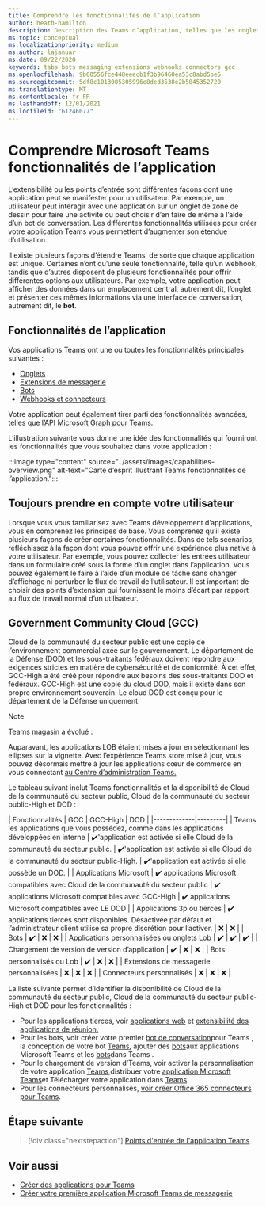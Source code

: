 ```yaml
---
title: Comprendre les fonctionnalités de l’application
author: heath-hamilton
description: Description des Teams d’application, telles que les onglets, les bots, les extensions de messagerie et les webhooks et connecteurs.
ms.topic: conceptual
ms.localizationpriority: medium
ms.author: lajanuar
ms.date: 09/22/2020
keywords: tabs bots messaging extensions webhooks connectors gcc
ms.openlocfilehash: 9b60556fce448eeecb1f3b96460ea53c8abd5be5
ms.sourcegitcommit: 5df8c1013005305996e8ded3538e2b5845352720
ms.translationtype: MT
ms.contentlocale: fr-FR
ms.lasthandoff: 12/01/2021
ms.locfileid: "61246077"
---
```

# <a name="understand-microsoft-teams-app-capabilities"></a>Comprendre Microsoft Teams fonctionnalités de l’application

L’extensibilité ou les points d’entrée sont différentes façons dont une application peut se manifester pour un utilisateur. Par exemple, un utilisateur peut interagir avec une application sur un onglet de zone de dessin pour faire une activité ou peut choisir d’en faire de même à l’aide d’un bot de conversation. Les différentes fonctionnalités utilisées pour créer votre application Teams vous permettent d’augmenter son étendue d’utilisation.

Il existe plusieurs façons d’étendre Teams, de sorte que chaque application est unique. Certaines n’ont qu’une seule fonctionnalité, telle qu’un webhook, tandis que d’autres disposent de plusieurs fonctionnalités pour offrir différentes options aux utilisateurs. Par exemple, votre application peut afficher des données  dans un emplacement central, autrement dit, l’onglet et présenter ces mêmes informations via une interface de conversation, autrement dit, le **bot**.

## <a name="app-capabilities"></a>Fonctionnalités de l’application

Vos applications Teams ont une ou toutes les fonctionnalités principales suivantes :

* [Onglets](../tabs/what-are-tabs.md)
* [Extensions de messagerie](../messaging-extensions/what-are-messaging-extensions.md)
* [Bots](../bots/what-are-bots.md)
* [Webhooks et connecteurs](../webhooks-and-connectors/what-are-webhooks-and-connectors.md)

Votre application peut également tirer parti des fonctionnalités avancées, telles que [l’API Microsoft Graph pour Teams](/graph/teams-concept-overview).

L’illustration suivante vous donne une idée des fonctionnalités qui fourniront les fonctionnalités que vous souhaitez dans votre application :

:::image type="content" source="../assets/images/capabilities-overview.png" alt-text="Carte d’esprit illustrant Teams fonctionnalités de l’application.":::

## <a name="always-consider-your-user"></a>Toujours prendre en compte votre utilisateur

Lorsque vous vous familiarisez avec Teams développement d’applications, vous en comprenez les principes de base. Vous comprenez qu’il existe plusieurs façons de créer certaines fonctionnalités. Dans de tels scénarios, réfléchissez à la façon dont vous pouvez offrir une expérience plus native à votre utilisateur.
Par exemple, vous pouvez collecter les entrées utilisateur dans un formulaire créé sous la forme d’un onglet dans l’application. Vous pouvez également le faire à l’aide d’un module de tâche sans changer d’affichage ni perturber le flux de travail de l’utilisateur. Il est important de choisir des points d’extension qui fournissent le moins d’écart par rapport au flux de travail normal d’un utilisateur.

## <a name="government-community-cloud-gcc"></a>Government Community Cloud (GCC)

Cloud de la communauté du secteur public est une copie de l’environnement commercial axée sur le gouvernement. Le département de la Défense (DOD) et les sous-traitants fédéraux doivent répondre aux exigences strictes en matière de cybersécurité et de conformité. À cet effet, GCC-High a été créé pour répondre aux besoins des sous-traitants DOD et fédéraux. GCC-High est une copie du cloud DOD, mais il existe dans son propre environnement souverain. Le cloud DOD est conçu pour le département de la Défense uniquement.

> [!NOTE]
> Teams magasin a évolué :
> 
> Auparavant, les applications LOB étaient mises à jour en sélectionnant les ellipses sur la vignette. Avec l’expérience Teams store mise à jour, vous pouvez désormais mettre à jour les applications cœur de commerce en vous connectant [au Centre d’administration Teams.](https://admin.teams.microsoft.com)

Le tableau suivant inclut Teams fonctionnalités et la disponibilité de Cloud de la communauté du secteur public, Cloud de la communauté du secteur public-High et DOD :

| Fonctionnalités   | GCC | GCC-High | DOD |
|-------------|---------|
| Teams les applications que vous possédez, comme dans les applications développées en interne | ✔️'application est activée si elle Cloud de la communauté du secteur public. | ✔️'application est activée si elle Cloud de la communauté du secteur public-High. | ✔️'application est activée si elle possède un DOD. |
| Applications Microsoft | ✔️ applications Microsoft compatibles avec Cloud de la communauté du secteur public | ✔️ applications Microsoft compatibles avec GCC-High | ✔️ applications Microsoft compatibles avec LE DOD |
| Applications 3p ou tierces | ✔️ applications tierces sont disponibles. Désactivée par défaut et l’administrateur client utilise sa propre discrétion pour l’activer. | ❌ | ❌ |
| Bots | ✔️ | ❌ | ❌ |
| Applications personnalisées ou onglets Lob |  ✔️ | ✔️ | ✔️ |
| Chargement de version de version d’application | ✔️ | ❌ | ❌ |
| Bots personnalisés ou Lob | ✔️ | ❌ | ❌ |
| Extensions de messagerie personnalisées | ❌ | ❌ | ❌ |
| Connecteurs personnalisés | ❌ | ❌ | ❌ |

La liste suivante permet d’identifier la disponibilité de Cloud de la communauté du secteur public, Cloud de la communauté du secteur public-High et DOD pour les fonctionnalités :

* Pour les applications tierces, voir [applications web](../samples/integrating-web-apps.md) et [extensibilité des applications de réunion.](../apps-in-teams-meetings/meeting-app-extensibility.md)
* Pour les bots, voir créer votre premier [bot de conversation](../get-started/first-app-bot.md)pour Teams , la conception de votre bot [Teams](../bots/design/bots.md), ajouter des [bots](../resources/bot-v3/bots-overview.md)aux applications Microsoft Teams et les [bots](../bots/what-are-bots.md)dans Teams .
* Pour le chargement de version d’Teams, voir activer la personnalisation de votre application [Teams,](../concepts/design/enable-app-customization.md)distribuer votre [application Microsoft Teams](../concepts/deploy-and-publish/apps-publish-overview.md)et Télécharger votre application dans [Teams](../concepts/deploy-and-publish/apps-upload.md).
* Pour les connecteurs personnalisés, [voir créer Office 365 connecteurs pour Teams](../webhooks-and-connectors/how-to/connectors-creating.md).

## <a name="next-step"></a>Étape suivante

> [!div class="nextstepaction"]
> [Points d'entrée de l'application Teams](../concepts/extensibility-points.md)

## <a name="see-also"></a>Voir aussi

* [Créer des applications pour Teams](../overview.md)
* [Créer votre première application Microsoft Teams de messagerie](../build-your-first-app/build-first-app-overview.md)